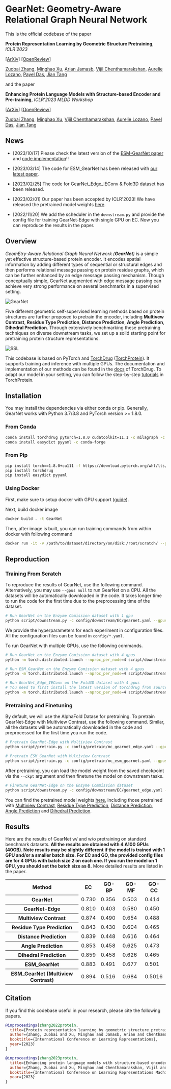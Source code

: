 # GearNet: Geometry-Aware Relational Graph Neural Network


This is the official codebase of the paper

**Protein Representation Learning by Geometric Structure Pretraining**, *ICLR'2023*

[[ArXiv](https://arxiv.org/abs/2203.06125)] [[OpenReview](https://openreview.net/forum?id=to3qCB3tOh9)]

[Zuobai Zhang](https://oxer11.github.io/), [Minghao Xu](https://chrisallenming.github.io/), [Arian Jamasb](https://jamasb.io/), [Vijil Chenthamarakshan](https://researcher.watson.ibm.com/researcher/view.php?person=us-ecvijil), [Aurelie Lozano](https://researcher.watson.ibm.com/researcher/view.php?person=us-aclozano), [Payel Das](https://researcher.watson.ibm.com/researcher/view.php?person=us-daspa), [Jian Tang](https://jian-tang.com/)

and the paper

**Enhancing Protein Language Models with Structure-based Encoder and Pre-training**, *ICLR'2023 MLDD Workshop*

[[ArXiv](https://arxiv.org/abs/2303.06275)] [[OpenReview]()]

[Zuobai Zhang](https://oxer11.github.io/), [Minghao Xu](https://chrisallenming.github.io/), [Vijil Chenthamarakshan](https://researcher.watson.ibm.com/researcher/view.php?person=us-ecvijil), [Aurelie Lozano](https://researcher.watson.ibm.com/researcher/view.php?person=us-aclozano), [Payel Das](https://researcher.watson.ibm.com/researcher/view.php?person=us-daspa), [Jian Tang](https://jian-tang.com/)

## News

- [2023/10/17] Please check the latest version of the [ESM-GearNet paper](https://arxiv.org/abs/2303.06275) and [code implementation](https://github.com/DeepGraphLearning/ESM-GearNet)!!

- [2023/03/14] The code for ESM_GearNet has been released with [our latest paper](https://arxiv.org/abs/2303.06275).

- [2023/02/25] The code for GearNet_Edge_IEConv & Fold3D dataset has been released.

- [2023/02/01] Our paper has been accepted by ICLR'2023! We have released the pretrained model weights [here](https://zenodo.org/record/7593637).

- [2022/11/20] We add the scheduler in the `downstream.py` and provide the config file for training GearNet-Edge with single GPU on EC. Now you can reproduce the results in the paper.

## Overview

*GeomEtry-Aware Relational Graph Neural Network (**GearNet**)* is a simple yet effective structure-based protein encoder. 
It encodes spatial information by adding different types of sequential or structural edges and then performs relational message passing on protein residue graphs, which can be further enhanced by an edge message passing mechanism.
Though conceptually simple, GearNet augmented with edge message passing can achieve very strong performance on several benchmarks in a supervised setting.

![GearNet](./asset/GearNet.png)

Five different geometric self-supervised learning methods based on protein structures are further proposed to pretrain the encoder, including **Multivew Contrast**, **Residue Type Prediction**, **Distance Prediction**, **Angle Prediction**, **Dihedral Prediction**.
Through extensively benchmarking these pretraining techniques on diverse
downstream tasks, we set up a solid starting point for pretraining protein structure representations.

![SSL](./asset/SSL.png)

This codebase is based on PyTorch and [TorchDrug] ([TorchProtein](https://torchprotein.ai)). 
It supports training and inference with multiple GPUs.
The documentation and implementation of our methods can be found in the [docs](https://torchdrug.ai/docs/) of TorchDrug.
To adapt our model in your setting, you can follow the step-by-step [tutorials](https://torchprotein.ai/tutorials) in TorchProtein.

[TorchDrug]: https://github.com/DeepGraphLearning/torchdrug

## Installation

You may install the dependencies via either conda or pip. Generally, GearNet works
with Python 3.7/3.8 and PyTorch version >= 1.8.0.

### From Conda

```bash
conda install torchdrug pytorch=1.8.0 cudatoolkit=11.1 -c milagraph -c pytorch-lts -c pyg -c conda-forge
conda install easydict pyyaml -c conda-forge
```

### From Pip

```bash
pip install torch==1.8.0+cu111 -f https://download.pytorch.org/whl/lts/1.8/torch_lts.html
pip install torchdrug
pip install easydict pyyaml
```

### Using Docker

First, make sure to setup docker with GPU support ([guide](https://docs.nvidia.com/datacenter/cloud-native/container-toolkit/install-guide.html)).

Next, build docker image

```bash
docker build . -t GearNet
```

Then, after image is built, you can run training commands from within docker with following command

```bash
docker run -it -v /path/to/dataset/directory/on/disk:/root/scratch/ --gpus all GearNet bash
```

## Reproduction

### Training From Scratch

To reproduce the results of GearNet, use the following command. Alternatively, you
may use `--gpus null` to run GearNet on a CPU. All the datasets will be automatically downloaded in the code.
It takes longer time to run the code for the first time due to the preprocessing time of the dataset.

```bash
# Run GearNet on the Enzyme Comission dataset with 1 gpu
python script/downstream.py -c config/downstream/EC/gearnet.yaml --gpus [0]
```

We provide the hyperparameters for each experiment in configuration files.
All the configuration files can be found in `config/*.yaml`.

To run GearNet with multiple GPUs, use the following commands.

```bash
# Run GearNet on the Enzyme Comission dataset with 4 gpus
python -m torch.distributed.launch --nproc_per_node=4 script/downstream.py -c config/downstream/EC/gearnet.yaml --gpus [0,1,2,3]

# Run ESM_GearNet on the Enzyme Comission dataset with 4 gpus
python -m torch.distributed.launch --nproc_per_node=4 script/downstream.py -c config/downstream/EC/ESM_gearnet.yaml --gpus [0,1,2,3]

# Run GearNet_Edge_IEConv on the Fold3D dataset with 4 gpus
# You need to first install the latest version of torchdrug from source. See https://github.com/DeepGraphLearning/torchdrug.
python -m torch.distributed.launch --nproc_per_node=4 script/downstream.py -c config/downstream/Fold3D/gearnet_edge_ieconv.yaml --gpus [0,1,2,3]
```

### Pretraining and Finetuning
By default, we will use the AlphaFold Datase for pretraining.
To pretrain GearNet-Edge with Multiview Contrast, use the following command. 
Similar, all the datasets will be automatically downloaded in the code and preprocessed for the first time you run the code.

```bash
# Pretrain GearNet-Edge with Multiview Contrast
python script/pretrain.py -c config/pretrain/mc_gearnet_edge.yaml --gpus [0]

# Pretrain ESM_GearNet with Multiview Contrast
python script/pretrain.py -c config/pretrain/mc_esm_gearnet.yaml --gpus [0]
```

After pretraining, you can load the model weight from the saved checkpoint via the `--ckpt` argument and then finetune the model on downstream tasks.

```bash
# Finetune GearNet-Edge on the Enzyme Commission dataset
python script/downstream.py -c config/downstream/EC/gearnet_edge.yaml --gpus [0] --ckpt <path_to_your_model>
```

You can find the pretrained model weights [here](https://zenodo.org/record/7593637), including those pretrained with [Multiview Contrast](https://zenodo.org/record/7593637/files/mc_gearnet_edge.pth), [Residue Type Prediction](https://zenodo.org/record/7593637/files/attr_gearnet_edge.pth), [Distance Prediction](https://zenodo.org/record/7593637/files/distance_gearnet_edge.pth), [Angle Prediction](https://zenodo.org/record/7593637/files/angle_gearnet_edge.pth) and [Dihedral Prediction](https://zenodo.org/record/7593637/files/dihedral_gearnet_edge.pth).

## Results
Here are the results of GearNet w/ and w/o pretraining on standard benchmark datasets. **All the results are obtained with 4 A100 GPUs (40GB). Note results may be slightly different if the model is trained with 1 GPU and/or a smaller batch size. For EC and GO, the provided config files are for 4 GPUs with batch size 2 on each one. If you run the model on 1 GPU, you should set the batch size as 8.**
More detailed results are listed in the paper.

<table>
    <tr>
        <th>Method</th>
        <th>EC</th>
        <th>GO-BP</th>
        <th>GO-MF</th>
        <th>GO-CC</th>
    </tr>
    <tr>
        <th>GearNet</th>
        <td>0.730</td>
        <td>0.356</td>
        <td>0.503</td>
        <td>0.414</td>
    </tr>
    <tr>
        <th>GearNet-Edge</th>
        <td>0.810</td>
        <td>0.403</td>
        <td>0.580</td>
        <td>0.450</td>
    </tr>
    <tr>
        <th>Multiview Contrast</th>
        <td>0.874</td>
        <td>0.490</td>
        <td>0.654</td>
        <td>0.488</td>
    </tr>
    <tr>
        <th>Residue Type Prediction</th>
        <td>0.843</td>
        <td>0.430</td>
        <td>0.604</td>
        <td>0.465</td>
    </tr>
    <tr>
        <th>Distance Prediction</th>
        <td>0.839</td>
        <td>0.448</td>
        <td>0.616</td>
        <td>0.464</td>
    </tr>
    <tr>
        <th>Angle Prediction</th>
        <td>0.853</td>
        <td>0.458</td>
        <td>0.625</td>
        <td>0.473</td>
    </tr>
    <tr>
        <th>Dihedral Prediction</th>
        <td>0.859</td>
        <td>0.458</td>
        <td>0.626</td>
        <td>0.465</td>
    </tr>
    <tr>
        <th>ESM_GearNet</th>
        <td>0.883</td>
        <td>0.491</td>
        <td>0.677</td>
        <td>0.501</td>
    </tr>
    <tr>
        <th>ESM_GearNet (Multiview Contrast)</th>
        <td>0.894</td>
        <td>0.516</td>
        <td>0.684</td>
        <td>0.5016</td>
    </tr>
</table>

## Citation
If you find this codebase useful in your research, please cite the following papers.

```bibtex
@inproceedings{zhang2022protein,
  title={Protein representation learning by geometric structure pretraining},
  author={Zhang, Zuobai and Xu, Minghao and Jamasb, Arian and Chenthamarakshan, Vijil and Lozano, Aurelie and Das, Payel and Tang, Jian},
  booktitle={International Conference on Learning Representations},
  year={2023}
}
```

```bibtex
@inproceedings{zhang2023protein,
  title={Enhancing protein language models with structure-based encoder and pre-training},
  author={Zhang, Zuobai and Xu, Minghao and Chenthamarakshan, Vijil and Lozano, Aurelie and Das, Payel and Tang, Jian},
  booktitle={International Conference on Learning Representations Machine Learning for Drug Discovery Workshop},
  year={2023}
}
```
